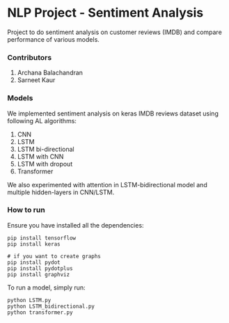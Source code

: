 # NLP Project - Sentiment Analysis

Project to do sentiment analysis on customer reviews (IMDB) and compare performance of various models.

### Contributors
1. Archana Balachandran
2. Sarneet Kaur

### Models
We implemented sentiment analysis on keras IMDB reviews dataset using following AL algorithms:
1. CNN
2. LSTM
3. LSTM bi-directional
4. LSTM with CNN
5. LSTM with dropout
6. Transformer 

We also experimented with attention in LSTM-bidirectional model and multiple hidden-layers in CNN/LSTM.


### How to run
Ensure you have installed all the dependencies:

```
pip install tensorflow
pip install keras

# if you want to create graphs
pip install pydot
pip install pydotplus
pip install graphviz
```

To run a model, simply run:

```
python LSTM.py
python LSTM_bidirectional.py
python transformer.py
```